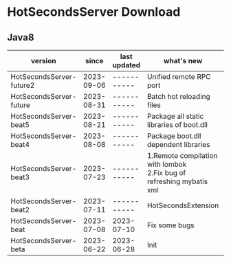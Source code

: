 # HotSecondsServer Download



## Java8
| version | since | last updated|  what's new| download url |
| ------ | ------ | ------ | ------| ------|
|HotSecondsServer-future2| 2023-09-06 |  ----------- | Unified remote RPC port| [HotSecondsServer-future2.zip](https://github.com/Liubsyy/HotSecondsIDEA/releases/download/HotSecondsServer_future/HotSecondsServer-future2.zip)
|HotSecondsServer-future| 2023-08-31 |  ----------- | Batch hot reloading files| [HotSecondsServer-future.zip](https://github.com/Liubsyy/HotSecondsIDEA/releases/download/HotSecondsServer_future/HotSecondsServer-future.zip)
|HotSecondsServer-beat5| 2023-08-21 |  ----------- | Package all static libraries of boot.dll | [HotSecondsServer-beat5.zip](https://github.com/Liubsyy/HotSecondsIDEA/releases/download/HotSecondsSever_beat/HotSecondsServer-beat5.zip)
|HotSecondsServer-beat4| 2023-08-08 |  ----------- | Package boot.dll dependent libraries | [HotSecondsServer-beat4.zip](https://github.com/Liubsyy/HotSecondsIDEA/releases/download/HotSecondsSever_beat/HotSecondsServer-beat4.zip)
|HotSecondsServer-beat3| 2023-07-23 |  ----------- | 1.Remote compilation with lombok<br>2.Fix bug of refreshing mybatis xml | [HotSecondsServer-beat3.zip](https://github.com/Liubsyy/HotSecondsIDEA/releases/download/HotSecondsSever_beat/HotSecondsServer-beat3.zip)
|HotSecondsServer-beat2| 2023-07-11 |  ----------- | HotSecondsExtension|[HotSecondsServer-beat2.zip](https://github.com/Liubsyy/HotSecondsIDEA/releases/download/HotSecondsSever_beat/HotSecondsServer-beat2.zip)
|HotSecondsServer-beat| 2023-07-08 | 2023-07-10 | Fix some bugs |[HotSecondsServer-beat.zip](https://github.com/Liubsyy/HotSecondsIDEA/releases/download/HotSecondsSever_beat/HotSecondsServer-beat.zip) 
|HotSecondsServer-beta| 2023-06-22 | 2023-06-28 | Init |[HotSecondsServer-beta.zip](https://github.com/Liubsyy/HotSecondsIDEA/releases/download/HotSecondsServer/HotSecondsServer-beta.zip) 






